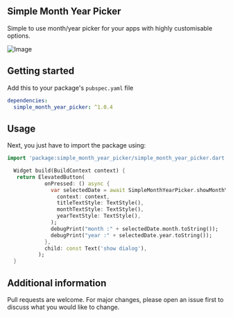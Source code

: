 

## Simple Month Year Picker

Simple to use month/year picker for your apps with highly customisable options.

![Image](https://github.com/sivaprasadnk/SimpleMonthYearPicker/blob/main/screenshots/screenshot1.png)


## Getting started

Add this to your package's `pubspec.yaml` file

```yaml
dependencies:
  simple_month_year_picker: ^1.0.4
```

## Usage

Next, you just have to import the package using:

```dart
import 'package:simple_month_year_picker/simple_month_year_picker.dart';
```


```dart
  Widget build(BuildContext context) {
   return ElevatedButton(
            onPressed: () async {
              var selectedDate = await SimpleMonthYearPicker.showMonthYearPickerDialog(
                context: context,
                titleTextStyle: TextStyle(),
                monthTextStyle: TextStyle(),
                yearTextStyle: TextStyle(),
              );
              debugPrint("month :" + selectedDate.month.toString());
              debugPrint("year :" + selectedDate.year.toString());  
            },
            child: const Text('show dialog'),
          );
  }
```
## Additional information

Pull requests are welcome. For major changes, please open an issue first to discuss what you would like to change.
